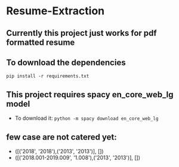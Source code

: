 
# Resume-Extraction

## Currently this project just works for pdf formatted resume

## To download the dependencies
`pip install -r requirements.txt`

## This project requires spacy en_core_web_lg model
* To download it:
`python -m spacy download en_core_web_lg`


## few case are not catered yet:
<ul>
    <li>([('2018', '2018'),('2013', '2013')], [])</li>
    <li>([('2018.001-2019.009', '1.008'),('2013', '2013')], [])</li>
</ul>

